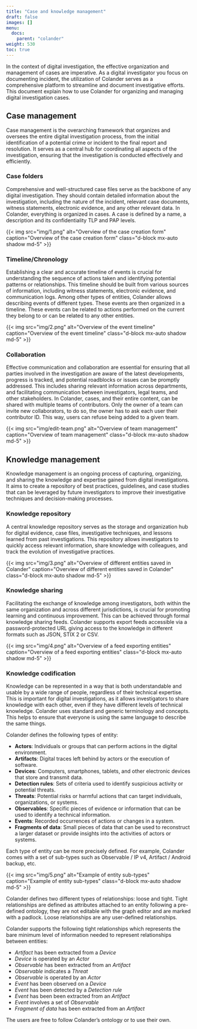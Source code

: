```yaml
---
title: "Case and knowledge management"
draft: false
images: []
menu:
  docs:
    parent: "colander"
weight: 530
toc: true
---
```


In the context of digital investigation, the effective organization and management of cases are imperative. As a digital investigator you focus on documenting incident, the utilization of Colander serves as a comprehensive platform to streamline and document investigative efforts. This document explain how to use Colander for organizing and managing digital investigation cases.

## Case management

Case management is the overarching framework that organizes and oversees the entire digital investigation process, from the initial identification of a potential crime or incident to the final report and resolution. It serves as a central hub for coordinating all aspects of the investigation, ensuring that the investigation is conducted effectively and efficiently.

### Case folders
Comprehensive and well-structured case files serve as the backbone of any digital investigation. They should contain detailed information about the investigation, including the nature of the incident, relevant case documents, witness statements, electronic evidence, and any other relevant data. In Colander, everything is organized in cases. A case is defined by a name, a description and its confidentiality TLP and PAP levels. 

  {{< img src="img/1.png" alt="Overview of the case creation form" caption="Overview of the case creation form" class="d-block mx-auto shadow md-5" >}}

### Timeline/Chronology
Establishing a clear and accurate timeline of events is crucial for understanding the sequence of actions taken and identifying potential patterns or relationships. This timeline should be built from various sources of information, including witness statements, electronic evidence, and communication logs. Among other types of entities, Colander allows describing events of different types. These events are then organized in a timeline. These events can be related to actions performed on the current they belong to or can be related to any other entities.

  {{< img src="img/2.png" alt="Overview of the event timeline" caption="Overview of the event timeline" class="d-block mx-auto shadow md-5" >}}

### Collaboration
Effective communication and collaboration are essential for ensuring that all parties involved in the investigation are aware of the latest developments, progress is tracked, and potential roadblocks or issues can be promptly addressed. This includes sharing relevant information across departments, and facilitating communication between investigators, legal teams, and other stakeholders. In Colander, cases, and their entire content, can be shared with multiple teams of contributors. Only the owner of a team can invite new collaborators, to do so, the owner has to ask each user their contributor ID. This way, users can refuse being added to a given team.

  {{< img src="img/edit-team.png" alt="Overview of team management" caption="Overview of team management" class="d-block mx-auto shadow md-5" >}}


## Knowledge management
Knowledge management is an ongoing process of capturing, organizing, and sharing the knowledge and expertise gained from digital investigations. It aims to create a repository of best practices, guidelines, and case studies that can be leveraged by future investigators to improve their investigative techniques and decision-making processes.

### Knowledge repository
A central knowledge repository serves as the storage and organization hub for digital evidence, case files, investigative techniques, and lessons learned from past investigations. This repository allows investigators to quickly access relevant information, share knowledge with colleagues, and track the evolution of investigative practices.

  {{< img src="img/3.png" alt="Overview of different entities saved in Colander" caption="Overview of different entities saved in Colander" class="d-block mx-auto shadow md-5" >}}

### Knowledge sharing
Facilitating the exchange of knowledge among investigators, both within the same organization and across different jurisdictions, is crucial for promoting learning and continuous improvement. This can be achieved through formal knowledge sharing feeds. Colander supports export feeds accessible via a password-protected URL giving access to the knowledge in different formats such as JSON, STIX 2 or CSV.

  {{< img src="img/4.png" alt="Overview of a feed exporting entities" caption="Overview of a feed exporting entities" class="d-block mx-auto shadow md-5" >}}

### Knowledge codification
Knowledge can be represented in a way that is both understandable and usable by a wide range of people, regardless of their technical expertise. This is important for digital investigations, as it allows investigators to share knowledge with each other, even if they have different levels of technical knowledge. Colander uses standard and generic terminology and concepts. This helps to ensure that everyone is using the same language to describe the same things. 

Colander defines the following types of entity:

* **Actors**: Individuals or groups that can perform actions in the digital environment.
* **Artifacts**: Digital traces left behind by actors or the execution of software.
* **Devices**: Computers, smartphones, tablets, and other electronic devices that store and transmit data.
* **Detection rules**: Sets of criteria used to identify suspicious activity or potential threats.
* **Threats**: Potential risks or harmful actions that can target individuals, organizations, or systems.
* **Observables**: Specific pieces of evidence or information that can be used to identify a technical information.
* **Events**: Recorded occurrences of actions or changes in a system.
* **Fragments of data**: Small pieces of data that can be used to reconstruct a larger dataset or provide insights into the activities of actors or systems.

Each type of entity can be more precisely defined. For example, Colander comes with a set of sub-types such as Observable / IP v4, Artifact / Android backup, etc.

{{< img src="img/5.png" alt="Example of entity sub-types" caption="Example of entity sub-types" class="d-block mx-auto shadow md-5" >}}

Colander defines two different types of relationships: loose and tight. Tight relationships are defined as attributes attached to an entity following a pre-defined ontology, they are not editable with the graph editor and are marked with a padlock. Loose relationships are any user-defined relationships.

Colander supports the following tight relationships which represents the bare minimum level of information needed to represent relationships between entities:
* *Artifact* has been extracted from a *Device*
* *Device* is operated by an *Actor*
* *Observable* has been extracted from an *Artifact*
* *Observable* indicates a *Threat*
* *Observable* is operated by an *Actor*
* *Event* has been observed on a *Device*
* *Event* has been detected by a *Detection rule*
* *Event* has been been extracted from an *Artifact*
* *Event* involves a set of *Observable*
* *Fragment of data* has been extracted from an *Artifact*

The users are free to follow Colander’s ontology or to use their own. 